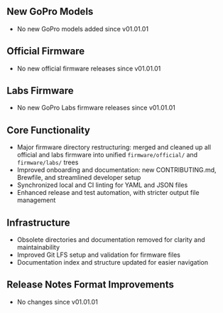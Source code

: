 ## New GoPro Models
- No new GoPro models added since v01.01.01

## Official Firmware
- No new official firmware releases since v01.01.01

## Labs Firmware
- No new GoPro Labs firmware releases since v01.01.01

## Core Functionality
- Major firmware directory restructuring: merged and cleaned up all official and labs firmware into unified `firmware/official/` and `firmware/labs/` trees
- Improved onboarding and documentation: new CONTRIBUTING.md, Brewfile, and streamlined developer setup
- Synchronized local and CI linting for YAML and JSON files
- Enhanced release and test automation, with stricter output file management

## Infrastructure
- Obsolete directories and documentation removed for clarity and maintainability
- Improved Git LFS setup and validation for firmware files
- Documentation index and structure updated for easier navigation

## Release Notes Format Improvements
- No changes since v01.01.01 